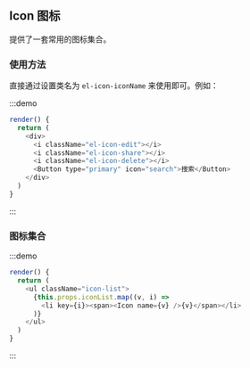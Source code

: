 ## Icon 图标

提供了一套常用的图标集合。

### 使用方法

直接通过设置类名为 `el-icon-iconName` 来使用即可。例如：

:::demo
```js
render() {
  return (
    <div>
      <i className="el-icon-edit"></i>
      <i className="el-icon-share"></i>
      <i className="el-icon-delete"></i>
      <Button type="primary" icon="search">搜索</Button>
    </div>
  )
}
```
:::

### 图标集合

:::demo
```js
render() {
  return (
    <ul className="icon-list">
      {this.props.iconList.map((v, i) =>
        <li key={i}><span><Icon name={v} />{v}</span></li>
      )}
    </ul>
  )
}
```
:::
